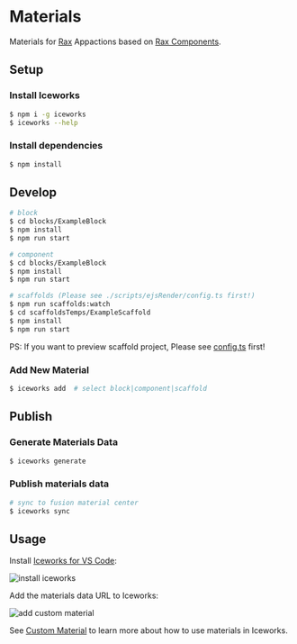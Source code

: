 # Materials

Materials for [Rax](https://rax.js.org/) Appactions based on [Rax Components](https://rax.js.org/docs/components/about). 

## Setup

### Install Iceworks

```bash
$ npm i -g iceworks
$ iceworks --help
```

### Install dependencies

```bash
$ npm install
```

## Develop

```bash
# block
$ cd blocks/ExampleBlock
$ npm install
$ npm run start

# component
$ cd blocks/ExampleBlock
$ npm install
$ npm run start

# scaffolds (Please see ./scripts/ejsRender/config.ts first!)
$ npm run scaffolds:watch
$ cd scaffoldsTemps/ExampleScaffold
$ npm install
$ npm run start
```

PS: If you want to preview scaffold project, Please see [config.ts](./scripts/ejsRender/config/ts) first!

### Add New Material

```bash
$ iceworks add  # select block|component|scaffold
```

## Publish

### Generate Materials Data

```bash
$ iceworks generate
```

### Publish materials data

```bash
# sync to fusion material center
$ iceworks sync
```

## Usage

Install [Iceworks for VS Code](https://marketplace.visualstudio.com/items?itemName=iceworks-team.iceworks):

![install iceworks](https://img.alicdn.com/tfs/TB1EdEDfODsXe8jSZR0XXXK6FXa-1446-906.gif)

Add the materials data URL to Iceworks:

![add custom material](https://img.alicdn.com/tfs/TB1g9iMjTM11u4jSZPxXXahcXXa-1446-906.gif)

See [Custom Material](https://ice.work/docs/iceworks/guide/material) to learn more about how to use materials in Iceworks.
